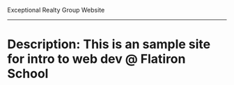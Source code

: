 Exceptional Realty Group Website

----

# Description: This is an sample site for intro to web dev @ Flatiron School
